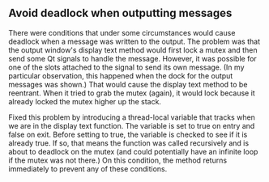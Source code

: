## Avoid deadlock when outputting messages

There were conditions that under some circumstances would cause deadlock when a
message was written to the output. The problem was that the output window's
display text method would first lock a mutex and then send some Qt signals to
handle the message. However, it was possible for one of the slots attached to
the signal to send its own message. (In my particular observation, this happened
when the dock for the output messages was shown.) That would cause the display
text method to be reentrant. When it tried to grab the mutex (again), it would
lock because it already locked the mutex higher up the stack.

Fixed this problem by introducing a thread-local variable that tracks when we
are in the display text function. The variable is set to true on entry and false
on exit. Before setting to true, the variable is checked to see if it is already
true. If so, that means the function was called recursively and is about to
deadlock on the mutex (and could potentially have an infinite loop if the mutex
was not there.) On this condition, the method returns immediately to prevent any
of these conditions.
